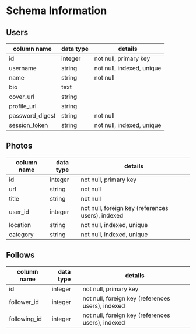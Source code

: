 # Schema Information

## Users
column name     | data type | details
----------------|-----------|-----------------------
id              | integer   | not null, primary key
username        | string    | not null, indexed, unique
name            | string    | not null
bio             | text      |
cover_url       | string    |
profile_url     | string    |
password_digest | string    | not null
session_token   | string    | not null, indexed, unique

## Photos
column name | data type | details
------------|-----------|-----------------------
id          | integer   | not null, primary key
url         | string    | not null
title       | string    | not null
user_id     | integer   | not null, foreign key (references users), indexed
location    | string    | not null, indexed, unique
category    | string    | not null, indexed, unique

## Follows
column name | data type | details
-------------|-----------|-----------------------
id           | integer   | not null, primary key
follower_id  | integer   | not null, foreign key (references users), indexed
following_id | integer   | not null, foreign key (references users), indexed
